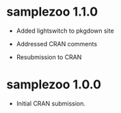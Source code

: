 # samplezoo 1.1.0

* Added lightswitch to pkgdown site

* Addressed CRAN comments

* Resubmission to CRAN

# samplezoo 1.0.0

* Initial CRAN submission.
